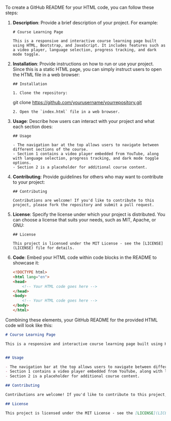 To create a GitHub README for your HTML code, you can follow these steps:

1. **Description**: Provide a brief description of your project. For example:

   ```
   # Course Learning Page
   
   This is a responsive and interactive course learning page built using HTML, Bootstrap, and JavaScript. It includes features such as a video player, language selection, progress tracking, and dark mode toggle.
   ```

2. **Installation**: Provide instructions on how to run or use your project. Since this is a static HTML page, you can simply instruct users to open the HTML file in a web browser:

   ```
   ## Installation
   
   1. Clone the repository:
      ```
      git clone https://github.com/yourusername/yourrepository.git
      ```
   2. Open the `index.html` file in a web browser.
   ```

3. **Usage**: Describe how users can interact with your project and what each section does:

   ```
   ## Usage
   
   - The navigation bar at the top allows users to navigate between different sections of the course.
   - Section 1 contains a video player embedded from YouTube, along with language selection, progress tracking, and dark mode toggle options.
   - Section 2 is a placeholder for additional course content.
   ```

4. **Contributing**: Provide guidelines for others who may want to contribute to your project:

   ```
   ## Contributing
   
   Contributions are welcome! If you'd like to contribute to this project, please fork the repository and submit a pull request.
   ```

5. **License**: Specify the license under which your project is distributed. You can choose a license that suits your needs, such as MIT, Apache, or GNU:

   ```
   ## License
   
   This project is licensed under the MIT License - see the [LICENSE](LICENSE) file for details.
   ```

6. **Code**: Embed your HTML code within code blocks in the README to showcase it:

   ```html
   <!DOCTYPE html>
   <html lang="en">
   <head>
       <!-- Your HTML code goes here -->
   </head>
   <body>
       <!-- Your HTML code goes here -->
   </body>
   </html>
   ```

Combining these elements, your GitHub README for the provided HTML code will look like this:

```markdown
# Course Learning Page

This is a responsive and interactive course learning page built using HTML, Bootstrap, and JavaScript. It includes features such as a video player, language selection, progress tracking, and dark mode toggle.


## Usage

- The navigation bar at the top allows users to navigate between different sections of the course.
- Section 1 contains a video player embedded from YouTube, along with language selection, progress tracking, and dark mode toggle options.
- Section 2 is a placeholder for additional course content.

## Contributing

Contributions are welcome! If you'd like to contribute to this project, please fork the repository and submit a pull request.

## License

This project is licensed under the MIT License - see the [LICENSE](LICENSE) file for details.

```
